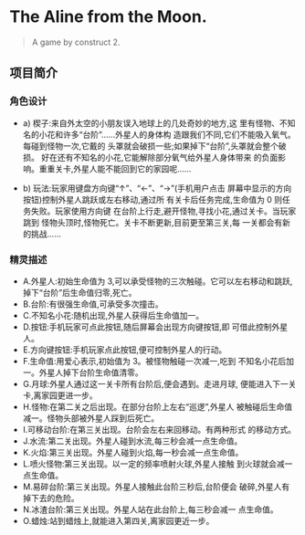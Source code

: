 # The Aline from the Moon.

> A game by construct 2.

## 项目简介

### 角色设计

- a) 楔子:来自外太空的小朋友误入地球上的几处奇妙的地方,这 里有怪物、不知名的小花和许多“台阶”......外星人的身体构 造跟我们不同,它们不能吸入氧气。每碰到怪物一次,它戴的 头罩就会破损一些;如果掉下“台阶”,头罩就会整个破损。 好在还有不知名的小花,它能解除部分氧气给外星人身体带来 的负面影响。重重关卡,外星人能不能回到它的家园呢......

- b) 玩法:玩家用键盘方向键“↑”、“←”、“→”(手机用户点击 屏幕中显示的方向按钮)控制外星人跳跃或左右移动,通过所 有关卡后任务完成,生命值为 0 则任务失败。玩家使用方向键 在台阶上行走,避开怪物,寻找小花,通过关卡。当玩家跳到 怪物头顶时,怪物死亡。关卡不断更新,目前更至第三关,每 一关都会有新的挑战......

### 精灵描述

- A.外星人:初始生命值为 3,可以承受怪物的三次触碰。它可以左右移动和跳跃,掉下“台阶”后生命值归零,死亡。
- B.台阶:有很强生命值,可承受多次撞击。
- C.不知名小花:随机出现,外星人获得后生命值加一。
- D.按钮:手机玩家可点此按钮,随后屏幕会出现方向键按钮,即 可借此控制外星人。
- E.方向键按钮:手机玩家点此按钮,便可控制外星人的行动。
- F.生命值:用爱心表示,初始值为 3。被怪物触碰一次减一,吃到 不知名小花后加一。外星人掉下台阶生命值清零。
- G.月球:外星人通过这一关卡所有台阶后,便会遇到。走进月球, 便能进入下一关卡,离家园更进一步。
- H.怪物:在第二关之后出现。在部分台阶上左右“巡逻”,外星人 被触碰后生命值减一。怪物头部被外星人踩到后死亡。
- I.可移动台阶:在第三关出现。台阶会左右来回移动。有两种形式 的移动方式。
- J.水流:第二关出现。外星人碰到水流,每三秒会减一点生命值。
- K.火焰:第三关出现。外星人碰到火焰,每一秒会减一点生命值。
- L.喷火怪物:第三关出现。以一定的频率喷射火球,外星人接触 到火球就会减一点生命值。
- M.易碎台阶:第三关出现。外星人接触此台阶三秒后,台阶便会 破碎,外星人有掉下去的危险。
- N.冰渣台阶:第三关出现。外星人站在此台阶上,每三秒会减一 点生命值。
- O.蜡烛:站到蜡烛上,就能进入第四关,离家园更近一步。
   